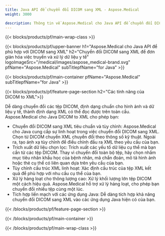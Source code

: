 ```yaml
---
title: Java API để chuyển đổi DICOM sang XML - Aspose.Medical
weight: 3000

description: Thông tin về Aspose.Medical cho Java API để chuyển đổi DICOM sang XML
---
```


{{< blocks/products/pf/main-wrap-class >}}

{{< blocks/products/pf/upper-banner h1="Aspose.Medical cho Java API để phù hợp với DICOM sang XML" h2="Chuyển đổi DICOM sang XML để đơn giản hóa việc truyền và xử lý dữ liệu y tế" logoImageSrc="/medical/images/aspose_medical-brand.svg" pfName="Aspose.Medical" subTitlepfName="for Java" >}}

{{< blocks/products/pf/main-container pfName="Aspose.Medical" subTitlepfName="for Java" >}}

{{< blocks/products/pf/feature-page-section h2="Các tính năng của DICOM to XML">}}

<p>Dễ dàng chuyển đổi các tệp DICOM, định dạng chuẩn cho hình ảnh và dữ liệu y tế, thành định dạng XML có thể đọc được trên toàn cầu. Aspose.Medical cho Java DICOM to XML cho phép bạn:</p>

<ul>
<li>Chuyển đổi DICOM sang XML tiêu chuẩn và tùy chỉnh: Aspose.Medical cho Java cung cấp sự linh hoạt trong việc chuyển đổi DICOM sang XML. Chọn từ DICOM chuyển XML chuyển đổi theo thông số kỹ thuật. Ngoài ra, tạo ánh xạ tùy chỉnh để điều chỉnh đầu ra XML theo yêu cầu của bạn.</li>
<li>Trích xuất dữ liệu chọn lọc: Trích xuất các yếu tố dữ liệu cụ thể mà bạn cần từ các tệp DICOM. Thay vì chuyển đổi toàn bộ tệp, hãy chọn nhắm mục tiêu nhân khẩu học của bệnh nhân, mã chẩn đoán, mô tả hình ảnh hoặc thẻ cụ thể có liên quan dựa trên yêu cầu của bạn.</li>
<li>Tùy chỉnh cấu trúc XML linh hoạt: Xác định cấu trúc của tệp XML kết quả để phù hợp với nhu cầu cụ thể của bạn.</li>
<li>Xử lý hàng loạt cho thông lượng cao: Xử lý khối lượng lớn tệp DICOM một cách hiệu quả. Aspose.Medical hỗ trợ xử lý hàng loạt, cho phép bạn chuyển đổi nhiều tệp cùng một lúc.</li>
<li>Tích hợp liền mạch với các ứng dụng Java: Dễ dàng tích hợp khả năng chuyển đổi DICOM sang XML vào các ứng dụng Java hiện có của bạn.</li>
</ul>

{{< /blocks/products/pf/feature-page-section >}}

{{< /blocks/products/pf/main-container >}}

{{< /blocks/products/pf/main-wrap-class >}}